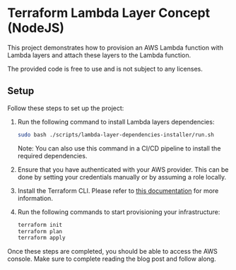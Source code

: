 # Terraform Lambda Layer Concept (NodeJS)

This project demonstrates how to provision an AWS Lambda function with Lambda layers and attach these layers to the Lambda function.

The provided code is free to use and is not subject to any licenses.

## Setup

Follow these steps to set up the project:

1. Run the following command to install Lambda layers dependencies:

   ```sh
   sudo bash ./scripts/lambda-layer-dependencies-installer/run.sh
   ```

   Note: You can also use this command in a CI/CD pipeline to install the required dependencies.

2. Ensure that you have authenticated with your AWS provider. This can be done by setting your credentials manually or by assuming a role locally.

3. Install the Terraform CLI. Please refer to [this documentation](https://developer.hashicorp.com/terraform/tutorials/aws-get-started/install-cli) for more information.

4. Run the following commands to start provisioning your infrastructure:

   ```sh
   terraform init
   terraform plan
   terraform apply
   ```

Once these steps are completed, you should be able to access the AWS console. Make sure to complete reading the blog post and follow along.
